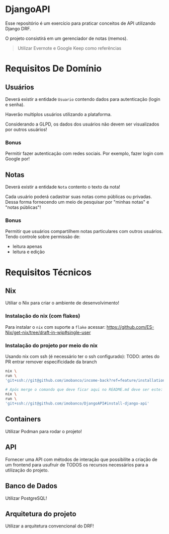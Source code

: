 # DjangoAPI
Esse repositório é um exercício para praticar conceitos de API utilizando Django DRF.

O projeto consistirá em um gerenciador de notas (memos).

> Utilizar Evernote e Google Keep como referências

# Requisitos De Domínio
## Usuários
Deverá existir a entidade `Usuario` contendo dados para autenticação (login e senha).

Haverão multiplos usuários utilizando a plataforma. 

Considerando a GLPD, os dados dos usuários não devem ser visualizados por outros usuários!

### Bonus
Permitir fazer autenticação com redes sociais. Por exemplo, fazer login com Google por!

## Notas
Deverá existir a entidade `Nota` contento o texto da nota!

Cada usuário poderá cadastrar suas notas como públicas ou privadas.
Dessa forma fornecendo um meio de pesquisar por "minhas notas" e "notas públicas"!

### Bonus
Permitir que usuários compartilhem notas particulares com outros usuários. Tendo controle sobre permissão de:
- leitura apenas
- leitura e edição

# Requisitos Técnicos
## Nix
Utiliar o Nix para criar o ambiente de desenvolvimento!

### Instalação do nix (com flakes)

Para instalar o `nix` com suporte a `flake` acessar:
https://github.com/ES-Nix/get-nix/tree/draft-in-wip#single-user

### Instalação do projeto por meio do nix


Usando nix com ssh (é necessário ter o ssh configurado):
TODO: antes do PR entrar remover especificidade da branch
```bash
nix \
run \
'git+ssh://git@github.com/imobanco/income-back?ref=feature/installation-with-nix&rev=468c0182ca8ae72726e755c2e5d14222f3279167#install-django-api'

# Após merge o comando que deve ficar aqui no README.md deve ser este:
nix \
run \
'git+ssh://git@github.com/imobanco/DjangoAPI#install-django-api'
```


## Containers
Utilizar Podman para rodar o projeto!

## API
Fornecer uma API com métodos de interação que possibilite a criação de um frontend para usufruir de TODOS os recursos necessários para a utilização do projeto.

## Banco de Dados
Utilizar PostgreSQL!

## Arquitetura do projeto
Utilizar a arquitetura convencional do DRF!
